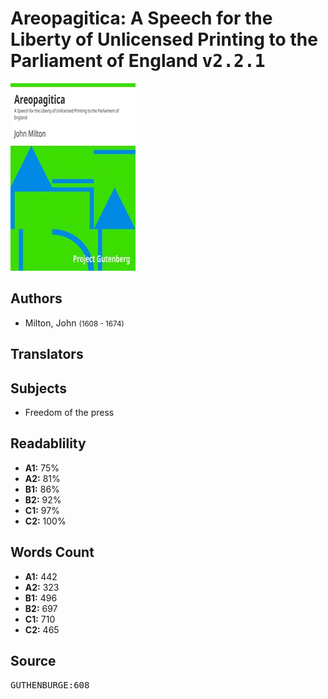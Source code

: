 # Areopagitica: A Speech for the Liberty of Unlicensed Printing to the Parliament of England <kbd>v2.2.1</kbd>

![](./cover.medium.jpg "")

## Authors


 - Milton, John <small>(1608 - 1674)</small>

## Translators



## Subjects


 - Freedom of the press

## Readablility


 - **A1:** 75%
 - **A2:** 81%
 - **B1:** 86%
 - **B2:** 92%
 - **C1:** 97%
 - **C2:** 100%

## Words Count


 - **A1:** 442
 - **A2:** 323
 - **B1:** 496
 - **B2:** 697
 - **C1:** 710
 - **C2:** 465

## Source


<kbd>GUTHENBURGE:608</kbd>
